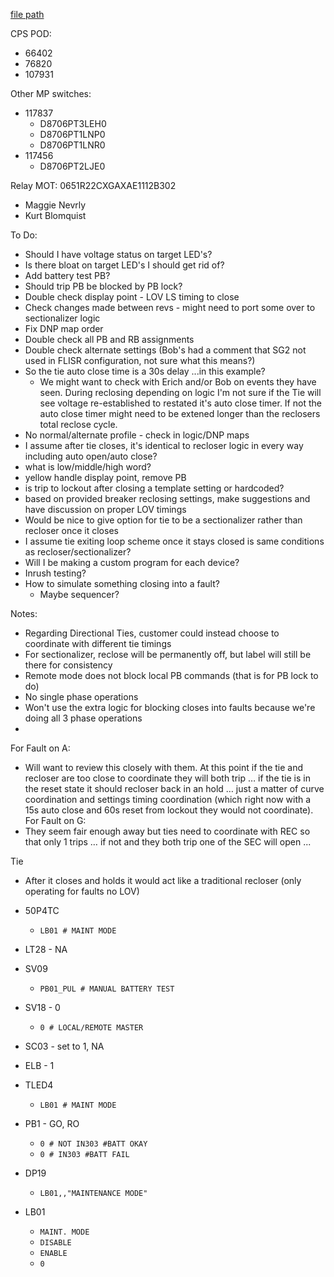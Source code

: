 
[file path](<file:///C:\Users\jnetherton\G&W Electric Co\US-PowerGridAutomation - Documents\_Lazer\121288 - Minnesota Power Co>)

CPS POD:
- 66402
- 76820
- 107931

Other MP switches:
- 117837
	- D8706PT3LEH0
	- D8706PT1LNP0
	- D8706PT1LNR0
- 117456
	- D8706PT2LJE0

Relay MOT: 0651R22CXGAXAE1112B302

- Maggie Nevrly
- Kurt Blomquist

To Do:
- Should I have voltage status on target LED's?
- Is there bloat on target LED's I should get rid of?
- Add battery test PB?
- Should trip PB be blocked by PB lock?
- Double check display point - LOV LS timing to close
- Check changes made between revs - might need to port some over to sectionalizer logic
- Fix DNP map order
- Double check all PB and RB assignments
- Double check alternate settings (Bob's had a comment that SG2 not used in FLISR configuration, not sure what this means?)
- So the tie auto close time is a 30s delay ...in this example?  
	- We might want to check with Erich and/or Bob on events they have seen. During reclosing depending on logic I'm not sure if the Tie will see voltage re-established to restated it's auto close timer. If not the auto close timer might need to be extened longer than the reclosers total reclose cycle.
- No normal/alternate profile - check in logic/DNP maps
- I assume after tie closes, it's identical to recloser logic in every way including auto open/auto close?
- what is low/middle/high word?
- yellow handle display point, remove PB
- is trip to lockout after closing a template setting or hardcoded?
- based on provided breaker reclosing settings, make suggestions and have discussion on proper LOV timings
- Would be nice to give option for tie to be a sectionalizer rather than recloser once it closes
- I assume tie exiting loop scheme once it stays closed is same conditions as recloser/sectionalizer?
- Will I be making a custom program for each device?
- Inrush testing?
- How to simulate something closing into a fault?
	- Maybe sequencer?

Notes:
- Regarding Directional Ties, customer could instead choose to coordinate with different tie timings
- For sectionalizer, reclose will be permanently off, but label will still be there for consistency
- Remote mode does not block local PB commands (that is for PB lock to do)
- No single phase operations
- Won't use the extra logic for blocking closes into faults because we're doing all 3 phase operations
- 

For Fault on A:
- Will want to review this closely with them. At this point if the tie and recloser are too close to coordinate they will both trip … if the tie is in the reset state it should recloser back in an hold … just a matter of curve coordination and settings timing coordination (which right now with a 15s auto close and 60s reset from lockout they would not coordinate).
For Fault on G:
- They seem fair enough away but ties need to coordinate with REC so that only 1 trips … if not and they both trip one of the SEC will open ...


Tie
- After it closes and holds it would act like a traditional recloser (only operating for faults no LOV)

- 50P4TC
	- `LB01 # MAINT MODE`
- LT28 - NA
- SV09
	- `PB01_PUL # MANUAL BATTERY TEST`
- SV18 - 0
	- `0 # LOCAL/REMOTE MASTER`
- SC03 - set to 1, NA
- ELB - 1
- TLED4
	- `LB01 # MAINT MODE`
- PB1 - GO, RO
	- `0 # NOT IN303 #BATT OKAY`
	- `0 # IN303 #BATT FAIL`
- DP19
	- `LB01,,"MAINTENANCE MODE"`
- LB01
	- `MAINT. MODE`
	- `DISABLE`
	- `ENABLE`
	- `0`